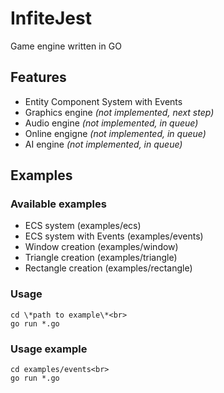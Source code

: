 # InfiteJest
Game engine written in GO

## Features
- Entity Component System with Events
- Graphics engine *(not implemented, next step)*
- Audio engine *(not implemented, in queue)*
- Online engigne *(not implemented, in queue)*
- AI engine *(not implemented, in queue)*

## Examples
### Available examples
- ECS system (examples/ecs)
- ECS system with Events (examples/events)
- Window creation (examples/window)
- Triangle creation (examples/triangle) 
- Rectangle creation (examples/rectangle) 

### Usage
```
cd \*path to example\*<br>
go run *.go
```

### Usage example
```
cd examples/events<br>
go run *.go
```